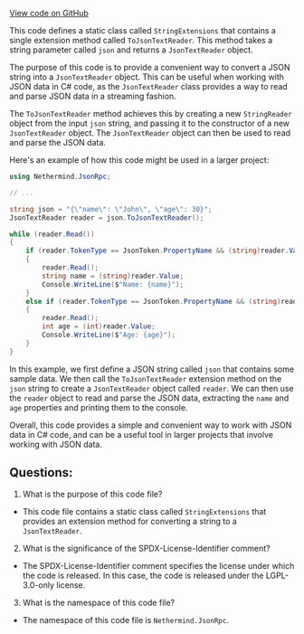 [View code on GitHub](https://github.com/NethermindEth/nethermind/src/Nethermind/Nethermind.JsonRpc/StringExtensions.cs)

This code defines a static class called `StringExtensions` that contains a single extension method called `ToJsonTextReader`. This method takes a string parameter called `json` and returns a `JsonTextReader` object. 

The purpose of this code is to provide a convenient way to convert a JSON string into a `JsonTextReader` object. This can be useful when working with JSON data in C# code, as the `JsonTextReader` class provides a way to read and parse JSON data in a streaming fashion. 

The `ToJsonTextReader` method achieves this by creating a new `StringReader` object from the input `json` string, and passing it to the constructor of a new `JsonTextReader` object. The `JsonTextReader` object can then be used to read and parse the JSON data. 

Here's an example of how this code might be used in a larger project:

```csharp
using Nethermind.JsonRpc;

// ...

string json = "{\"name\": \"John\", \"age\": 30}";
JsonTextReader reader = json.ToJsonTextReader();

while (reader.Read())
{
    if (reader.TokenType == JsonToken.PropertyName && (string)reader.Value == "name")
    {
        reader.Read();
        string name = (string)reader.Value;
        Console.WriteLine($"Name: {name}");
    }
    else if (reader.TokenType == JsonToken.PropertyName && (string)reader.Value == "age")
    {
        reader.Read();
        int age = (int)reader.Value;
        Console.WriteLine($"Age: {age}");
    }
}
```

In this example, we first define a JSON string called `json` that contains some sample data. We then call the `ToJsonTextReader` extension method on the `json` string to create a `JsonTextReader` object called `reader`. We can then use the `reader` object to read and parse the JSON data, extracting the `name` and `age` properties and printing them to the console. 

Overall, this code provides a simple and convenient way to work with JSON data in C# code, and can be a useful tool in larger projects that involve working with JSON data.
## Questions: 
 1. What is the purpose of this code file?
- This code file contains a static class called `StringExtensions` that provides an extension method for converting a string to a `JsonTextReader`.

2. What is the significance of the SPDX-License-Identifier comment?
- The SPDX-License-Identifier comment specifies the license under which the code is released. In this case, the code is released under the LGPL-3.0-only license.

3. What is the namespace of this code file?
- The namespace of this code file is `Nethermind.JsonRpc`.